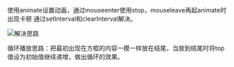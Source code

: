 使用animate设置动画，通过mouseenter使用stop，mouseleave再起animate时出现卡顿
通过setInterval和clearInterval解决。

![解决思路](https://app.yinxiang.com/shard/s42/res/011b6cfe-60b6-4431-ab32-e095c938dcd6/%E6%97%A0%E6%A0%87%E9%A2%98.png)

循环播放思路：把最初出现在方框的内容一模一样放在结尾，当放到结尾时将top值设为初始值继续递增，做出循环的效果。